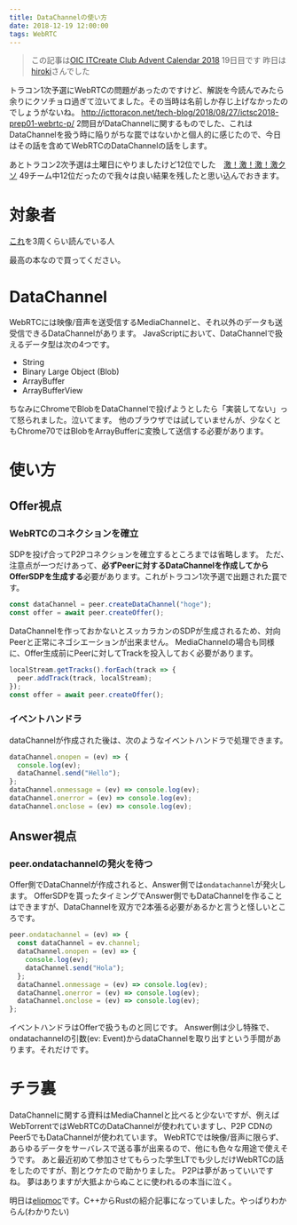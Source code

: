 ```yaml
---
title: DataChannelの使い方
date: 2018-12-19 12:00:00
tags: WebRTC
---
```


> この記事は[OIC ITCreate Club Advent Calendar 2018](https://adventar.org/calendars/3072) 19日目です
> 昨日は[hiroki](https://adventar.org/calendars/3072#list-2018-12-18)さんでした

トラコン1次予選にWebRTCの問題があったのですけど、解説を今読んでみたら余りにクソチョロ過ぎて泣いてました。その当時は名前しか存じ上げなかったのでしょうがないね。
http://icttoracon.net/tech-blog/2018/08/27/ictsc2018-prep01-webrtc-p/
2問目がDataChannelに関するものでした、これはDataChannelを扱う時に陥りがちな罠ではないかと個人的に感じたので、今日はその話を含めてWebRTCのDataChannelの話をします。

あとトラコン2次予選は土曜日にやりましたけど12位でした　[激！激！激！激クソ](https://mstdn.maud.io/@jadiunr/101257336684646201)
49チーム中12位だったので我々は良い結果を残したと思い込んでおきます。

<!-- more -->

# 対象者

[これ](https://booth.pm/ja/items/628127)を3周くらい読んでいる人

最高の本なので買ってください。

# DataChannel

WebRTCには映像/音声を送受信するMediaChannelと、それ以外のデータも送受信できるDataChannelがあります。
JavaScriptにおいて、DataChannelで扱えるデータ型は次の4つです。

- String
- Binary Large Object (Blob)
- ArrayBuffer
- ArrayBufferView

ちなみにChromeでBlobをDataChannelで投げようとしたら「実装してない」って怒られました。泣いてます。
他のブラウザでは試していませんが、少なくともChrome70ではBlobをArrayBufferに変換して送信する必要があります。

# 使い方

## Offer視点

### WebRTCのコネクションを確立

SDPを投げ合ってP2Pコネクションを確立するところまでは省略します。
ただ、注意点が一つだけあって、**必ずPeerに対するDataChannelを作成してからOfferSDPを生成する**必要があります。これがトラコン1次予選で出題された罠です。

```javascript
const dataChannel = peer.createDataChannel("hoge");
const offer = await peer.createOffer();
```

DataChannelを作っておかないとスッカラカンのSDPが生成されるため、対向Peerと正常にネゴシエーションが出来ません。
MediaChannelの場合も同様に、Offer生成前にPeerに対してTrackを投入しておく必要があります。

```javascript
localStream.getTracks().forEach(track => {
  peer.addTrack(track, localStream);
});
const offer = await peer.createOffer();
```

### イベントハンドラ

dataChannelが作成された後は、次のようなイベントハンドラで処理できます。

```javascript
dataChannel.onopen = (ev) => {
  console.log(ev);
  dataChannel.send("Hello");  
};
dataChannel.onmessage = (ev) => console.log(ev);
dataChannel.onerror = (ev) => console.log(ev);
dataChannel.onclose = (ev) => console.log(ev);
```

## Answer視点

### peer.ondatachannelの発火を待つ

Offer側でDataChannelが作成されると、Answer側では`ondatachannel`が発火します。
OfferSDPを貰ったタイミングでAnswer側でもDataChannelを作ることはできますが、DataChannelを双方で2本張る必要があるかと言うと怪しいところです。

```javascript
peer.ondatachannel = (ev) => {
  const dataChannel = ev.channel;
  dataChannel.onopen = (ev) => {
    console.log(ev);
    dataChannel.send("Hola");
  };
  dataChannel.onmessage = (ev) => console.log(ev);
  dataChannel.onerror = (ev) => console.log(ev);
  dataChannel.onclose = (ev) => console.log(ev);
};
```

イベントハンドラはOfferで扱うものと同じです。
Answer側は少し特殊で、ondatachannelの引数(ev: Event)からdataChannelを取り出すという手間があります。それだけです。

# チラ裏

DataChannelに関する資料はMediaChannelと比べると少ないですが、例えばWebTorrentではWebRTCのDataChannelが使われていますし、P2P CDNのPeer5でもDataChannelが使われています。
WebRTCでは映像/音声に限らず、あらゆるデータをサーバレスで送る事が出来るので、他にも色々な用途で使えそうです。
あと最近初めて参加させてもらった学生LTでも少しだけWebRTCの話をしたのですが、割とウケたので助かりました。
P2Pは夢があっていいですね。
夢はありますが大抵よからぬことに使われるの本当に泣く。

明日は[elipmoc](https://adventar.org/calendars/3072#list-2018-12-20)です。C++からRustの紹介記事になっていました。やっぱりわからん(わかりたい)